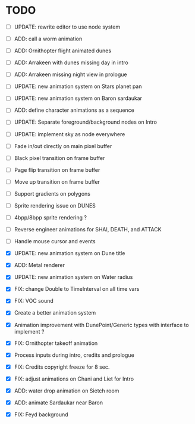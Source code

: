 # TODO

- [ ] UPDATE: rewrite editor to use node system
- [ ] ADD: call a worm animation
- [ ] ADD: Ornithopter flight animated dunes
- [ ] ADD: Arrakeen with dunes missing day in intro
- [ ] ADD: Arrakeen missing night view in prologue

- [ ] UPDATE: new animation system on Stars planet pan
- [ ] UPDATE: new animation system on Baron sardaukar
- [ ] ADD: define character animations as a sequence

- [ ] UPDATE: Separate foreground/background nodes on Intro
- [ ] UPDATE: implement sky as node everywhere

- [ ] Fade in/out directly on main pixel buffer
- [ ] Black pixel transition on frame buffer
- [ ] Page flip transition on frame buffer
- [ ] Move up transition on frame buffer
- [ ] Support gradients on polygons
- [ ] Sprite rendering issue on DUNES
- [ ] 4bpp/8bpp sprite rendering ?
- [ ] Reverse engineer animations for SHAI, DEATH, and ATTACK
- [ ] Handle mouse cursor and events

- [X] UPDATE: new animation system on Dune title
- [X] ADD: Metal renderer
- [X] UPDATE: new animation system on Water radius
- [X] FIX: change Double to TimeInterval on all time vars
- [X] FIX: VOC sound
- [X] Create a better animation system
- [X] Animation improvement with DunePoint/Generic types with interface to implement ?
- [X] FIX: Ornithopter takeoff animation
- [X] Process inputs during intro, credits and prologue
- [X] FIX: Credits copyright freeze for 8 sec.
- [X] FIX: adjust animations on Chani and Liet for Intro
- [X] ADD: water drop animation on Sietch room
- [X] ADD: animate Sardaukar near Baron
- [X] FIX: Feyd background
